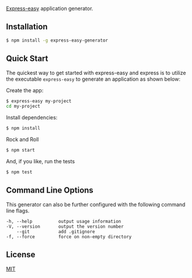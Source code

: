 [Express-easy](https://www.npmjs.com/package/express-easy) application generator.

## Installation

```sh
$ npm install -g express-easy-generator
```

## Quick Start

The quickest way to get started with express-easy and express is to utilize the executable `express-easy` to generate an application as shown below:

Create the app:

```bash
$ express-easy my-project
cd my-project
```

Install dependencies:

```bash
$ npm install
```

Rock and Roll

```bash
$ npm start
```

And, if you like, run the tests
```bash
$ npm test
```

## Command Line Options

This generator can also be further configured with the following command line flags.

    -h, --help          output usage information
    -V, --version       output the version number
        --git           add .gitignore
    -f, --force         force on non-empty directory

## License

[MIT](LICENSE)
